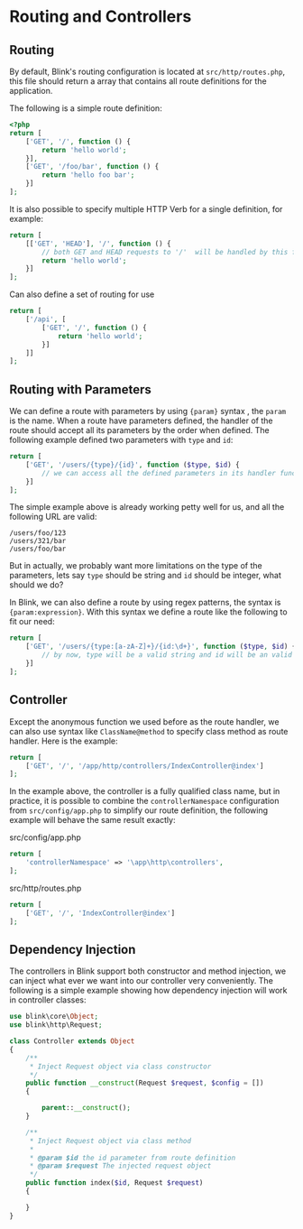 Routing and Controllers
=======================

Routing
-------

By default, Blink's routing configuration is located at `src/http/routes.php`, this file should
return a array that contains all route definitions for the application.

The following is a simple route definition:


```php
<?php
return [
    ['GET', '/', function () {
        return 'hello world';
    }],
    ['GET', '/foo/bar', function () {
        return 'hello foo bar';
    }]
];
```

It is also possible to specify multiple HTTP Verb for a single definition, for example:


```php
return [
    [['GET', 'HEAD'], '/', function () {
        // both GET and HEAD requests to '/'  will be handled by this function
        return 'hello world';
    }]
];
```

Can also define a set of routing for use

```php
return [
    ['/api', [
        ['GET', '/', function () {
            return 'hello world';
        }]
    ]]
];
```


Routing with Parameters
-----------------------

We can define a route with parameters by using `{param}` syntax , the `param` is the name. When a route have parameters 
defined, the handler of the route should accept all its parameters by the order when defined. The following example 
defined two parameters with `type` and `id`:


```php
return [
    ['GET', '/users/{type}/{id}', function ($type, $id) {
        // we can access all the defined parameters in its handler function by the order when defined
    }]
];
```

The simple example above is already working petty well for us, and all the following URL are valid:

```
/users/foo/123
/users/321/bar
/users/foo/bar
```

But in actually, we probably want more limitations on the type of the parameters, lets say `type` should be string 
and `id` should be integer, what should we do?

In Blink, we can also define a route by using regex patterns, the syntax is `{param:expression}`. With this syntax we
define a route like the following to fit our need:


```php
return [
    ['GET', '/users/{type:[a-zA-Z]+}/{id:\d+}', function ($type, $id) {
        // by now, type will be a valid string and id will be an valid integer
    }]
];
```

Controller
----------

Except the anonymous function we used before as the route handler, we can also use syntax like `ClassName@method` to 
specify class method as route handler. Here is the example:


```php
return [
    ['GET', '/', '/app/http/controllers/IndexController@index']
];
```

In the example above, the controller is a fully qualified class name, but in practice, it is possible to combine
the `controllerNamespace` configuration from `src/config/app.php` to simplify our route definition, the following 
example will behave the same result exactly:


src/config/app.php
```php
return [
    'controllerNamespace' => '\app\http\controllers',
];
```

src/http/routes.php
```php
return [
    ['GET', '/', 'IndexController@index']
];
```


Dependency Injection
--------------------

The controllers in Blink support both constructor and method injection, we can inject what ever we want into our controller
very conveniently. The following is a simple example showing how dependency injection will work in controller classes:


```php
use blink\core\Object;
use blink\http\Request;

class Controller extends Object
{
    /**
     * Inject Request object via class constructor
     */
    public function __construct(Request $request, $config = [])
    {

        parent::__construct();
    }

    /**
     * Inject Request object via class method
     *
     * @param $id the id parameter from route definition
     * @param $request The injected request object
     */
    public function index($id, Request $request)
    {

    }
}

```
